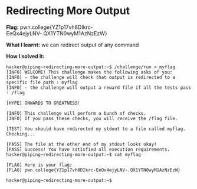 # Redirecting More Output

**Flag:**  pwn.college{YZ1p17vh8DIkrc-EeQx4ejyLNV-.QX1YTN0wyM1AzNzEzW}


**What I learnt:** we can redirect output of any command

**How I solved it:**
```
hacker@piping~redirecting-more-output:~$ /challenge/run > myflag
[INFO] WELCOME! This challenge makes the following asks of you:
[INFO] - the challenge will check that output is redirected to a specific file path : myflag
[INFO] - the challenge will output a reward file if all the tests pass : /flag

[HYPE] ONWARDS TO GREATNESS!

[INFO] This challenge will perform a bunch of checks.
[INFO] If you pass these checks, you will receive the /flag file.

[TEST] You should have redirected my stdout to a file called myflag. Checking...

[PASS] The file at the other end of my stdout looks okay!
[PASS] Success! You have satisfied all execution requirements.
hacker@piping~redirecting-more-output:~$ cat myflag

[FLAG] Here is your flag:
[FLAG] pwn.college{YZ1p17vh8DIkrc-EeQx4ejyLNV-.QX1YTN0wyM1AzNzEzW}

hacker@piping~redirecting-more-output:~$

```